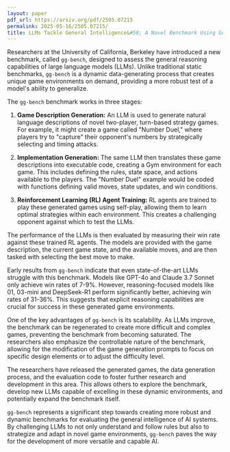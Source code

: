 ```yaml
---
layout: paper
pdf_url: https://arxiv.org/pdf/2505.07215
permalink: 2025-05-16/2505.07215/
title: LLMs Tackle General Intelligence&#58; A Novel Benchmark Using Generated Games
---
```




Researchers at the University of California, Berkeley have introduced a new benchmark, called `gg-bench`, designed to assess the general reasoning capabilities of large language models (LLMs). Unlike traditional static benchmarks, `gg-bench` is a dynamic data-generating process that creates unique game environments on demand, providing a more robust test of a model's ability to generalize.

The `gg-bench` benchmark works in three stages:

1.  **Game Description Generation:** An LLM is used to generate natural language descriptions of novel two-player, turn-based strategy games.  For example, it might create a game called "Number Duel," where players try to "capture" their opponent's numbers by strategically selecting and timing attacks.

2.  **Implementation Generation:** The same LLM then translates these game descriptions into executable code, creating a Gym environment for each game. This includes defining the rules, state space, and actions available to the players. The "Number Duel" example would be coded with functions defining valid moves, state updates, and win conditions.

3.  **Reinforcement Learning (RL) Agent Training:** RL agents are trained to play these generated games using self-play, allowing them to learn optimal strategies within each environment. This creates a challenging opponent against which to test the LLMs.

The performance of the LLMs is then evaluated by measuring their win rate against these trained RL agents. The models are provided with the game description, the current game state, and the available moves, and are then tasked with selecting the best move to make.

Early results from `gg-bench` indicate that even state-of-the-art LLMs struggle with this benchmark. Models like GPT-4o and Claude 3.7 Sonnet only achieve win rates of 7-9%. However, reasoning-focused models like 01, 03-mini and DeepSeek-R1 perform significantly better, achieving win rates of 31-36%. This suggests that explicit reasoning capabilities are crucial for success in these generated game environments.

One of the key advantages of `gg-bench` is its scalability. As LLMs improve, the benchmark can be regenerated to create more difficult and complex games, preventing the benchmark from becoming saturated. The researchers also emphasize the controllable nature of the benchmark, allowing for the modification of the game generation prompts to focus on specific design elements or to adjust the difficulty level.

The researchers have released the generated games, the data generation process, and the evaluation code to foster further research and development in this area.  This allows others to explore the benchmark, develop new LLMs capable of excelling in these dynamic environments, and potentially expand the benchmark itself.

`gg-bench` represents a significant step towards creating more robust and dynamic benchmarks for evaluating the general intelligence of AI systems. By challenging LLMs to not only understand and follow rules but also to strategize and adapt in novel game environments, `gg-bench` paves the way for the development of more versatile and capable AI.